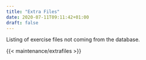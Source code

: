 ```yaml
---
title: "Extra Files"
date: 2020-07-11T09:11:42+01:00
draft: false
---
```


Listing of exercise files not coming from the database.

<!--more-->

{{< maintenance/extrafiles >}}
